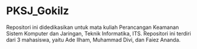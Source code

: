 # PKSJ_Gokilz
Repositori ini didedikasikan untuk mata kuliah Perancangan Keamanan Sistem Komputer dan Jaringan, Teknik Informatika, ITS. Repositori ini terdiri dari 3 mahasiswa, yaitu Ade Ilham, Muhammad Divi, dan Faiez Ananda.
